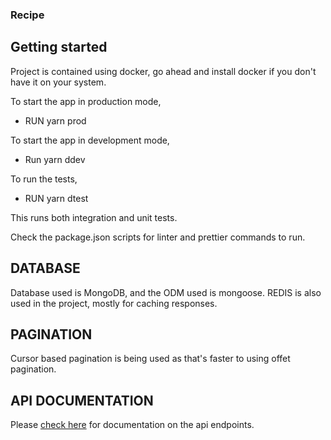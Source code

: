 ### Recipe


## Getting started

Project is contained using docker, go ahead and install docker if you don't have it on your system.

To start the app in production mode,

  - RUN yarn prod

To start the app in development mode,

  - Run yarn ddev

To run the tests,

  - RUN yarn dtest

  This runs both integration and unit tests.

Check the package.json scripts for linter and prettier commands to run.

## DATABASE

Database used is MongoDB, and the ODM used is mongoose.
REDIS is also used in the project, mostly for caching responses.

## PAGINATION

Cursor based pagination is being used as that's faster to using offet pagination.

## API DOCUMENTATION

Please [check here](api.md) for documentation on the api endpoints.